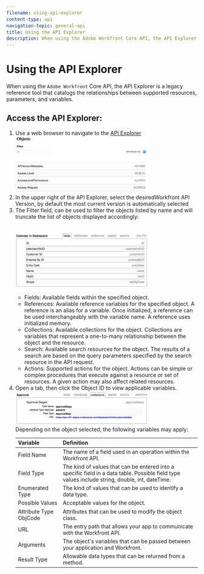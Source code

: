 ```yaml
---
filename: using-api-explorer
content-type: api
navigation-topic: general-api
title: Using the API Explorer
description: When using the Adobe Workfront Core API, the API Explorer is a legacy reference tool that catalogs the relationships between supported resources, parameters, and variables.
---
```


# Using the API Explorer

When using the `Adobe Workfront` Core API, the API Explorer is a legacy reference tool that catalogs the relationships between supported resources, parameters, and variables.

## Access the API Explorer:

<ol> 
 <li value="1">Use a web browser to navigate to the <a href="https://one.workfront.com/s/api-explorer" target="_blank">API Explorer</a> <br><img src="assets/mceclip1-350x149.png" style="width: 350;height: 149;"></li> 
 <li value="2">In the upper right of the API Explorer, select the desired<span>Workfront</span> <span class="bold">API Version</span>, by default the most current version is automatically selected</li> 
 <li value="3"> The <span class="bold">Filter</span> field, can be used to filter the objects listed by name and will truncate the list of objects displayed accordingly:<p><br><img src="assets/mceclip2-350x147.png" style="width: 350;height: 147;"></p>
  <ul>
   <li><span class="bold">Fields</span>: Available fields within the specified object.</li>
   <li><span class="bold">References</span>: Available reference variables for the specified object. A reference is an alias for a variable. Once initialized, a reference can be used interchangeably with the variable name. A reference uses initialized memory.</li>
   <li><span class="bold">Collections</span>: Available collections for the object. Collections are variables that represent a one-to-many relationship between the object and the resource.</li>
   <li><span class="bold">Search</span>: Available search resources for the object. The results of a search are based on the query parameters specified by the search resource in the API request.</li>
   <li><span class="bold">Actions</span>: Supported actions for the object. Actions can be simple or complex procedures that execute against a resource or set of resources. A given action may also affect related resources.</li>
  </ul></li> 
 <li value="4">Open a tab, then click the Object ID to view applicable variables.<br><img src="assets/approval-350x89.png" style="width: 350;height: 89;"><br>Depending on the object selected, the following variables may apply:<br>
  <table cellspacing="15">
   <col>
   <col>
   <thead>
    <tr>
     <th>Variable</th>
     <th>Definition</th>
    </tr>
   </thead>
   <tbody>
    <tr>
     <td>Field Name</td>
     <td>The name of a field used in an operation within the <span>Workfront</span> API.</td>
    </tr>
    <tr>
     <td>Field Type</td>
     <td>The kind of values that can be entered into a specific field in a data table. Possible field type values include string, double, int, dateTime.</td>
    </tr>
    <tr>
     <td>Enumerated Type</td>
     <td>The kind of values that can be used to identify a data type.</td>
    </tr>
    <tr>
     <td>Possible Values</td>
     <td>Acceptable values for the object.</td>
    </tr>
    <tr>
     <td>Attribute Type ObjCode</td>
     <td>Attributes that can be used to modify the object class.</td>
    </tr>
    <tr>
     <td>URL</td>
     <td>The entry path that allows your app to communicate with the <span>Workfront</span> API.</td>
    </tr>
    <tr>
     <td>Arguments</td>
     <td>The object's variables that can be passed between your application and <span>Workfront</span>.</td>
    </tr>
    <tr>
     <td>Result Type</td>
     <td>Allowable data types that can be returned from a method.</td>
    </tr>
   </tbody>
  </table></li> 
</ol>

